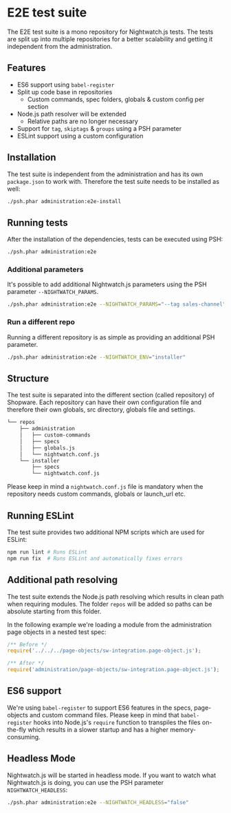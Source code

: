 # E2E test suite

The E2E test suite is a mono repository for Nightwatch.js tests. The tests are split up into multiple repositories for
a better scalability and getting it independent from the administration.

## Features
* ES6 support using `babel-register`
* Split up code base in repositories
    * Custom commands, spec folders, globals & custom config per section
* Node.js path resolver will be extended
    * Relative paths are no longer necessary
* Support for `tag`, `skiptags` & `groups` using a PSH parameter
* ESLint support using a custom configuration

## Installation
The test suite is independent from the administration and has its own `package.json` to work with. Therefore the test
suite needs to be installed as well:

```bash
./psh.phar administration:e2e-install
```

## Running tests

After the installation of the dependencies, tests can be executed using PSH:

```bash
./psh.phar administration:e2e
```

### Additional parameters
It's possible to add additional Nightwatch.js parameters using the PSH parameter `--NIGHTWATCH_PARAMS`. 

```bash
./psh.phar administration:e2e --NIGHTWATCH_PARAMS="--tag sales-channel"
```

### Run a different repo
Running a different repository is as simple as providing an additional PSH parameter.

```bash
./psh.phar administration:e2e --NIGHTWATCH_ENV="installer"
```

## Structure
The test suite is separated into the different section (called repository) of Shopware. Each repository can have their
own configuration file and therefore their own globals, src directory, globals file and settings.

```bash
└── repos
    ├── administration
    │   ├── custom-commands
    │   ├── specs
    │   ├── globals.js
    │   └── nightwatch.conf.js
    └── installer
        ├── specs
        └── nightwatch.conf.js
```

Please keep in mind a `nightwatch.conf.js` file is mandatory when the repository needs custom commands, globals or launch_url etc. 

## Running ESLint
The test suite provides two additional NPM scripts which are used for ESLint:

```bash
npm run lint # Runs ESLint
npm run fix  # Runs ESLint and automatically fixes errors
```

## Additional path resolving
The test suite extends the Node.js path resolving which results in clean path when requiring modules. The folder `repos`
will be added so paths can be absolute starting from this folder.

In the following example we're loading a module from the administration page objects in a nested test spec:

```js
/** Before */
require('../../../page-objects/sw-integration.page-object.js');

/** After */
require('administration/page-objects/sw-integration.page-object.js');
```

## ES6 support
We're using `babel-register` to support ES6 features in the specs, page-objects and custom command files. Please keep in
mind that `babel-register` hooks into Node.js's `require` function to transpiles the files on-the-fly which results
in a slower startup and has a higher memory-consuming.

## Headless Mode
Nightwatch.js will be started in headless mode. If you want to watch what Nightwatch.js is doing, you can use the PSH
parameter `NIGHTWATCH_HEADLESS`:

```bash
./psh.phar administration:e2e --NIGHTWATCH_HEADLESS="false"
```